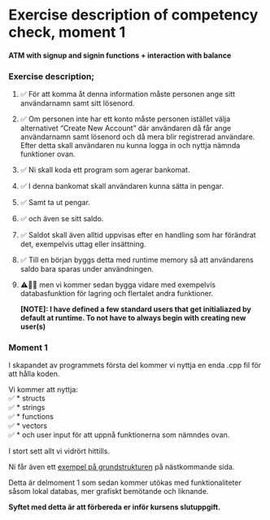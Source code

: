 # Exercise description of competency check, moment 1
#### ATM with signup and signin functions + interaction with balance

### Exercise description;

1. ✅ För att komma åt denna information måste personen ange sitt användarnamn samt sitt lösenord.

2. ✅ Om personen inte har ett konto måste personen istället välja alternativet “Create New Account” där användaren då får ange användarnamn samt lösenord och då mera blir registrerad användare. Efter detta skall användaren nu kunna logga in och nyttja nämnda funktioner ovan.

3. ✅ Ni skall koda ett program som agerar bankomat.

4. ✅ I denna bankomat skall användaren kunna sätta in pengar.

5. ✅ Samt ta ut pengar.

6. ✅ och även se sitt saldo. 

7. ✅ Saldot skall även alltid uppvisas efter en handling som har förändrat det, exempelvis uttag eller insättning. 

8. ✅ Till en början byggs detta med runtime memory så att användarens saldo bara sparas under användningen.

9. ⚠️🚸🚧 men vi kommer sedan bygga vidare med exempelvis databasfunktion för lagring och flertalet andra funktioner. <p>
**[NOTE]: I have defined a few standard users that get initialiazed by default at runtime. To not have to always begin with creating new user(s)**

### Moment 1
I skapandet av programmets första del kommer vi nyttja en enda .cpp fil för att hålla koden. 

Vi kommer att nyttja:<br>
✅ * structs<br>
✅ * strings<br>
✅ * functions<br>
✅ * vectors<br>
✅ * och user input för att uppnå funktionerna som nämndes ovan.

I stort sett allt vi vidrört hittills. 

Ni får även ett [exempel på grundstrukturen](Dag_27_Ludwig_ATM_Uppgifts_beskrivning_with_comments.pdf) på nästkommande sida.

Detta är delmoment 1 som sedan kommer utökas med funktionaliteter såsom lokal databas, mer grafiskt bemötande och liknande.

**Syftet med detta är att förbereda er inför kursens slutuppgift.**
